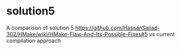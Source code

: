 # solution5
A comparison of solution 5 https://github.com/HassanSajjad-302/HMake/wiki/HMake-Flaw-And-Its-Possible-Fixes#5 vs current compilation approach
